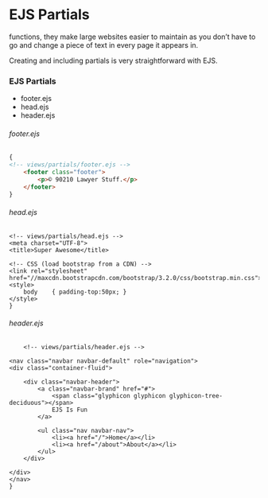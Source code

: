 # EJS Partials
functions, they make large websites easier to maintain as you don’t have to go and change a piece of text in every page it appears in.

Creating and including partials is very straightforward with EJS.

### EJS Partials 
- footer.ejs 
- head.ejs
- header.ejs

######  footer.ejs


```HTML
{
<!-- views/partials/footer.ejs -->
    <footer class="footer">
        <p>© 90210 Lawyer Stuff.</p>
    </footer>
}
```

######  head.ejs

```HTML{
<!-- views/partials/head.ejs -->
<meta charset="UTF-8">
<title>Super Awesome</title>

<!-- CSS (load bootstrap from a CDN) -->
<link rel="stylesheet" href="//maxcdn.bootstrapcdn.com/bootstrap/3.2.0/css/bootstrap.min.css">
<style>
    body    { padding-top:50px; }
</style>
}
```

###### header.ejs 

```HTML{
    <!-- views/partials/header.ejs -->

<nav class="navbar navbar-default" role="navigation">
<div class="container-fluid">

    <div class="navbar-header">
        <a class="navbar-brand" href="#">
            <span class="glyphicon glyphicon glyphicon-tree-deciduous"></span>
            EJS Is Fun
        </a>

        <ul class="nav navbar-nav">
            <li><a href="/">Home</a></li>
            <li><a href="/about">About</a></li>
        </ul>
    </div>

</div>
</nav>
}
```
